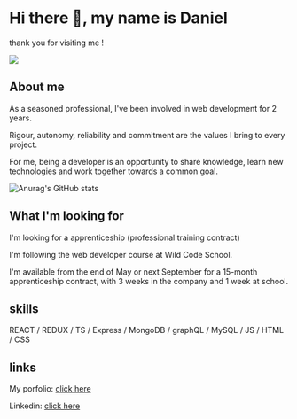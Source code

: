 # Hi there 👋, my name is Daniel

thank you for visiting me !

![](https://media.licdn.com/dms/image/D4E16AQHV_8ixfX5_rQ/profile-displaybackgroundimage-shrink_350_1400/0/1707300163963?e=1715817600&v=beta&t=-Km1l7439LnObBPXbDN9q2LQx90kBJQq0NS8PQh1a5A)

<!--
**danielgonzalez0/danielgonzalez0** is a ✨ _special_ ✨ repository because its `README.md` (this file) appears on your GitHub profile.

Here are some ideas to get you started:

- 🔭 I’m currently working on ...
- 🌱 I’m currently learning ...
- 👯 I’m looking to collaborate on ...
- 🤔 I’m looking for help with ...
- 💬 Ask me about ...
- 📫 How to reach me: ...
- 😄 Pronouns: ...
- ⚡ Fun fact: ...
-->
## About me

As a seasoned professional, I've been involved in web development for 2 years. 

Rigour, autonomy, reliability and commitment are the values I bring to every project. 

For me, being a developer is an opportunity to share knowledge, learn new technologies and work together towards a common goal.

![Anurag's GitHub stats](https://github-readme-stats.vercel.app/api?username=danielgonzalez0&theme=omni&show_icons=true&hide_rank=true)

## What I'm looking for

I'm looking for a apprenticeship (professional training contract)

I'm following the web developer course at Wild Code School. 

I'm available from the end of May or next September for a 15-month apprenticeship contract, with 3 weeks in the company and 1 week at school. 

## skills

REACT / REDUX / TS / Express / MongoDB / graphQL / MySQL / JS / HTML / CSS 

## links

My porfolio: [click here](https://www.gonzalez-daniel.com/)

Linkedin: [click here](https://www.linkedin.com/in/danielgonzalez1980/)


